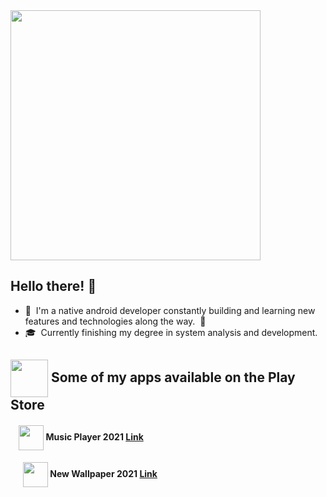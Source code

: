 <img src="https://user-images.githubusercontent.com/76568808/127238012-45c584cf-1b0d-4cae-968a-87bc90b763bb.png" width="" height="400">

## Hello there! 👋
- :tea:&nbsp; I'm a native android developer constantly building and learning new features and technologies along the way.&nbsp; 🌊
- 🎓&nbsp; Currently finishing my degree in system analysis and development.
## <img src="https://user-images.githubusercontent.com/76568808/127237030-dc914d80-ee6f-4eb4-a716-2d55c1fefc19.png" width="60" align="center"> Some of my apps available on the Play Store 
#### &nbsp; &nbsp; <img src="https://user-images.githubusercontent.com/76568808/127241480-64adccdc-129c-48f1-a82a-c60895b7aca8.png" width="" height="40" align="center"> Music Player 2021 [Link](https://play.google.com/store/apps/details?id=com.mateuslima.mp3player)
#### &nbsp; &nbsp; &nbsp; <img src="https://user-images.githubusercontent.com/76568808/127242335-e1ecec39-a1f8-4dda-b4ed-c40f07a66a35.png" width="" height="40" align="center"> New Wallpaper 2021 [Link](https://play.google.com/store/apps/details?id=com.mateuslima.memories)
<!---
MateusLimaP/MateusLimaP is a ✨ special ✨ repository because its `README.md` (this file) appears on your GitHub profile.
You can click the Preview link to take a look at your changes.
--->
